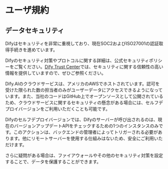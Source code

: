 # ユーザ規約

## データセキュリティ

Difyはセキュリティを非常に重視しており、現在SOC2およびISO27001の認証取得手続きを進めています。

Difyのセキュリティ対策やプロトコルに関する詳細は、公式セキュリティポリシーをご覧ください。[Dify Trust Center](https://security.dify.ai/)では、セキュリティに関する信頼性の高い情報を提供していますので、ぜひご参照ください。

Dify.AIのクラウドサービスは、アメリカのAWSでホストされています。認可を受けた限られた数の担当者のみがユーザーデータにアクセスできるようになっています。また、当社のコードはGitHub上でオープンソースとして公開されているため、クラウドサービスに関するセキュリティの懸念がある場合には、セルフデプロイバージョンをご利用いただくことも可能です。

Difyのセルフデプロイバージョンでは、Difyのサーバーが呼び出されるのは、現在のバージョンアップデートAPIをチェックするための1つのインスタンスのみです。このアクションは、バックエンドの管理者によってトリガーされる必要があります。他にリモートサーバーを使用する仕組みはないため、安全にご利用いただけます。

さらに疑問がある場合は、ファイアウォールやその他のセキュリティ対策を設定することで、データを保護することができます。